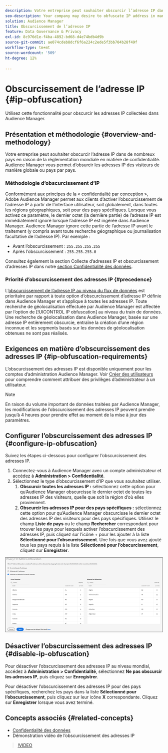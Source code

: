 ```yaml
---
description: Votre entreprise peut souhaiter obscurcir l’adresse IP dans de nombreux pays en raison de la réglementation mondiale en matière de confidentialité. Audience Manager vous permet d’obsurcir les adresses IP des visiteurs de manière globale ou pays par pays.
seo-description: Your company may desire to obfuscate IP address in many countries due to global privacy regulations. Audience Manager allows you to obfuscate visitor IP addresses on a global or country-by-country basis.
solution: Audience Manager
title: Obscurcissement de l’adresse IP
feature: Data Governance & Privacy
exl-id: 8c976d1e-f4ba-4892-bd68-d4e74bdb4d9b
source-git-commit: ae074cdeb8dcf6f6a224c2ede5f3bb704b28f49f
workflow-type: tm+mt
source-wordcount: '509'
ht-degree: 12%

---
```


# Obscurcissement de l’adresse IP {#ip-obfuscation}

Utilisez cette fonctionnalité pour obscurcir les adresses IP collectées dans Audience Manager.

## Présentation et méthodologie {#overview-and-methodology}

Votre entreprise peut souhaiter obscurcir l’adresse IP dans de nombreux pays en raison de la réglementation mondiale en matière de confidentialité. Audience Manager vous permet d’obsurcir les adresses IP des visiteurs de manière globale ou pays par pays.

### Méthodologie d’obscurcissement d’IP

Conformément aux principes de la « confidentialité par conception », Adobe Audience Manager permet aux clients d’activer l’obscurcissement de l’adresse IP à partir de l’interface utilisateur, soit globalement, dans toutes les régions géographiques, soit pour des pays spécifiques. Lorsque vous activez ce paramètre, le dernier octet (la dernière partie) de l’adresse IP est immédiatement ignoré lorsque l’adresse IP est ingérée dans Audience Manager. Audience Manager ignore cette partie de l’adresse IP avant le traitement (y compris avant toute recherche géographique ou journalisation facultative de l’adresse IP). Par exemple :

* Avant l’obscurcissement : `255.255.255.255`
* Après l’obscurcissement : `255.255.255.0`

Consultez également la section Collecte d’adresses IP et obscurcissement d’adresses IP dans notre [section Confidentialité des données](/help/using/overview/data-security-and-privacy/data-privacy.md).

### Priorité d’obscurcissement des adresses IP {#precedence}

L’[obscurcissement de l’adresse IP au niveau du flux de données](https://experienceleague.adobe.com/docs/experience-platform/edge/datastreams/configure.html?lang=en#create) est prioritaire par rapport à toute option d’obscurcissement d’adresse IP définie dans Audience Manager et s’applique à toutes les adresses IP. Toute recherche de géolocalisation effectuée par Audience Manager est affectée par l’option de [!UICONTROL IP obfuscation] au niveau du train de données. Une recherche de géolocalisation dans Audience Manager, basée sur une adresse IP entièrement obscurcie, entraîne la création d’une région inconnue et les segments basés sur les données de géolocalisation obtenues ne sont pas réalisés.

## Exigences en matière d’obscurcissement des adresses IP {#ip-obfuscation-requirements}

L’obscurcissement des adresses IP est disponible uniquement pour les comptes d’administration Audience Manager. Voir [Créer des utilisateurs](/help/using/features/administration/administration-overview.md#create-users) pour comprendre comment attribuer des privilèges d’administrateur à un utilisateur.

>[!NOTE]
>
> En raison du volume important de données traitées par Audience Manager, les modifications de l’obscurcissement des adresses IP peuvent prendre jusqu’à 4 heures pour prendre effet au moment de la mise à jour des paramètres.

## Configurer l’obscurcissement des adresses IP {#configure-ip-obfuscation}

Suivez les étapes ci-dessous pour configurer l’obscurcissement des adresses IP.

1. Connectez-vous à Audience Manager avec un compte administrateur et accédez à **Administration > Confidentialité**.
2. Sélectionnez le type d’obscurcissement d’IP que vous souhaitez utiliser.
   1. **Obscurcir toutes les adresses IP :** sélectionnez cette option pour qu’Audience Manager obscurcisse le dernier octet de toutes les adresses IP des visiteurs, quelle que soit la région d’où elles proviennent.
   2. **Obscurcir les adresses IP pour des pays spécifiques :** sélectionnez cette option pour qu’Audience Manager obscurcisse le dernier octet des adresses IP des visiteurs pour des pays spécifiques. Utilisez le champ **Liste de pays** ou le champ **Rechercher** correspondant pour trouver les pays pour lesquels activer l’obscurcissement des adresses IP, puis cliquez sur l’icône + pour les ajouter à la liste **Sélectionné pour l’obscurcissement**. Une fois que vous avez ajouté tous les pays requis à la liste **Sélectionné pour l’obscurcissement**, cliquez sur **Enregistrer**.

![](assets/ip-obfuscation.png)

## Désactiver l’obscurcissement des adresses IP {#disable-ip-obfuscation}

Pour désactiver l’obscurcissement des adresses IP au niveau mondial, accédez à **Administration > Confidentialité**, sélectionnez **Ne pas obscurcir les adresses IP**, puis cliquez sur **Enregistrer**.

Pour désactiver l’obscurcissement des adresses IP pour des pays spécifiques, recherchez les pays dans la liste **Sélectionné pour l’obscurcissement**, puis cliquez sur leur icône **X** correspondante. Cliquez sur **Enregistrer** lorsque vous avez terminé.

## Concepts associés {#related-concepts}

* [ Confidentialité des données ](/help/using/overview/data-security-and-privacy/data-privacy.md)
* Démonstration vidéo de l’obscurcissement des adresses IP
>[!VIDEO](https://video.tv.adobe.com/v/27218/)
